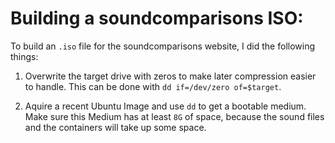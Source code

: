 # Building a soundcomparisons ISO:

To build an `.iso` file for the soundcomparisons website,
I did the following things:

1. Overwrite the target drive with zeros to make later compression easier to handle.
   This can be done with `dd if=/dev/zero of=$target`.

2. Aquire a recent Ubuntu Image and use `dd` to get a bootable medium.
   Make sure this Medium has at least `8G` of space,
   because the sound files and the containers will take up some space.

